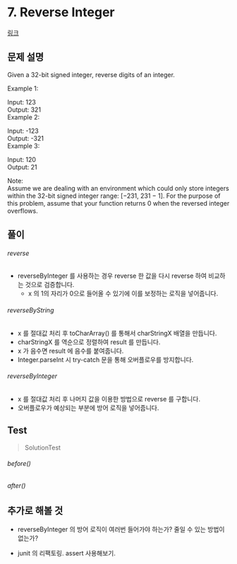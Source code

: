 # 7. Reverse Integer   
[링크](https://leetcode.com/problems/reverse-integer/)

## 문제 설명
Given a 32-bit signed integer, reverse digits of an integer.

Example 1:

Input: 123  
Output: 321  
Example 2:  

Input: -123  
Output: -321  
Example 3:  

Input: 120  
Output: 21
  
Note:  
Assume we are dealing with an environment which could only store integers within the 32-bit signed integer range: [−231,  231 − 1]. For the purpose of this problem, assume that your function returns 0 when the reversed integer overflows.

## 풀이
###### reverse
- reverseByInteger 를 사용하는 경우 reverse 한 값을 다시 reverse 하여 비교하는 것으로 검증합니다.
    - x 의 1의 자리가 0으로 들어올 수 있기에 이를 보정하는 로직을 넣어줍니다.

###### reverseByString
- x 를 절대값 처리 후 toCharArray() 를 통해서 charStringX 배열을 만듭니다.
- charStringX 를 역순으로 정렬하여 result 를 만듭니다.
- x 가 음수면 result 에 음수를 붙여줍니다.
- Integer.parseInt 시 try-catch 문을 통해 오버플로우를 방지합니다.
 
###### reverseByInteger
- x 를 절대값 처리 후 나머지 값을 이용한 방법으로 reverse 를 구합니다.
- 오버플로우가 예상되는 부분에 방어 로직을 넣어줍니다.
    
## Test    
> SolutionTest

###### before() 
    
###### after()

## 추가로 해볼 것
- reverseByInteger 의 방어 로직이 여러번 들어가야 하는가? 줄일 수 있는 방법이 없는가?
    
- junit 의 리팩토링. assert 사용해보기.

